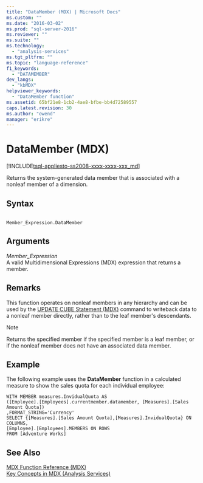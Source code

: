 ```yaml
---
title: "DataMember (MDX) | Microsoft Docs"
ms.custom: ""
ms.date: "2016-03-02"
ms.prod: "sql-server-2016"
ms.reviewer: ""
ms.suite: ""
ms.technology: 
  - "analysis-services"
ms.tgt_pltfrm: ""
ms.topic: "language-reference"
f1_keywords: 
  - "DATAMEMBER"
dev_langs: 
  - "kbMDX"
helpviewer_keywords: 
  - "DataMember function"
ms.assetid: 65bf21e8-1cb2-4ae8-bfbe-bb4d72589557
caps.latest.revision: 30
ms.author: "owend"
manager: "erikre"
---
```

# DataMember (MDX)
[!INCLUDE[tsql-appliesto-ss2008-xxxx-xxxx-xxx_md](../a9retired/includes/tsql-appliesto-ss2008-xxxx-xxxx-xxx-md.md)]

  Returns the system-generated data member that is associated with a nonleaf member of a dimension.  
  
## Syntax  
  
```  
  
Member_Expression.DataMember  
```  
  
## Arguments  
 *Member_Expression*  
 A valid Multidimensional Expressions (MDX) expression that returns a member.  
  
## Remarks  
 This function operates on nonleaf members in any hierarchy and can be used by the [UPDATE CUBE Statement (MDX)](../mdx/mdx-data-manipulation-update-cube.md) command to writeback data to a nonleaf member directly, rather than to the leaf member's descendants.  
  
> [!NOTE]  
>  Returns the specified member if the specified member is a leaf member, or if the nonleaf member does not have an associated data member.  
  
## Example  
 The following example uses the **DataMember** function in a calculated measure to show the sales quota for each individual employee:  
  
```  
WITH MEMBER measures.InvidualQuota AS   
([Employee].[Employees].currentmember.datamember, [Measures].[Sales Amount Quota])  
,FORMAT_STRING='Currency'  
SELECT {[Measures].[Sales Amount Quota],[Measures].InvidualQuota} ON COLUMNS,  
[Employee].[Employees].MEMBERS ON ROWS  
FROM [Adventure Works]  
```  
  
## See Also  
 [MDX Function Reference &#40;MDX&#41;](../mdx/mdx-function-reference-mdx.md)   
 [Key Concepts in MDX &#40;Analysis Services&#41;](../analysis-services/multidimensional-models/mdx/key-concepts-in-mdx-analysis-services.md)  
  
  